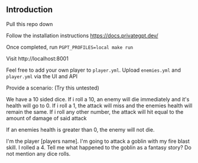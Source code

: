 ## Introduction

Pull this repo down

Follow the installation instructions https://docs.privategpt.dev/

Once completed, run `PGPT_PROFILES=local make run`

Visit http://localhost:8001

Feel free to add your own player to `player.yml`. Upload `enemies.yml` and `player.yml` via the UI and API

Provide a scenario: (Try this untested)

We have a 10 sided dice. If i roll a 10, an enemy will die immediately and it's health will go to 0. If i roll a 1, the attack will miss and the enemies health will remain the same. If i roll any other number, the attack will hit equal to the amount of damage of said attack

If an enemies health is greater than 0, the enemy will not die.

I'm the player [players name]. I'm going to attack a goblin with my fire blast skill. I rolled a 4. Tell me what happened to the goblin as a fantasy story? Do not mention any dice rolls.